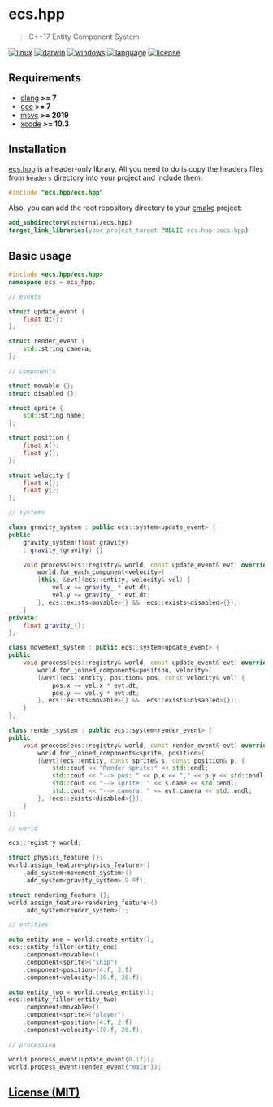 # ecs.hpp

> C++17 Entity Component System

[![linux][badge.linux]][linux]
[![darwin][badge.darwin]][darwin]
[![windows][badge.windows]][windows]
[![language][badge.language]][language]
[![license][badge.license]][license]

[badge.darwin]: https://img.shields.io/github/actions/workflow/status/BlackMATov/ecs.hpp/.github/workflows/darwin.yml?label=Xcode&logo=xcode
[badge.linux]: https://img.shields.io/github/actions/workflow/status/BlackMATov/ecs.hpp/.github/workflows/linux.yml?label=GCC%2FClang&logo=linux
[badge.windows]: https://img.shields.io/github/actions/workflow/status/BlackMATov/ecs.hpp/.github/workflows/windows.yml?label=Visual%20Studio&logo=visual-studio
[badge.language]: https://img.shields.io/badge/language-C%2B%2B17-yellow
[badge.license]: https://img.shields.io/badge/license-MIT-blue

[darwin]: https://github.com/BlackMATov/ecs.hpp/actions?query=workflow%3Adarwin
[linux]: https://github.com/BlackMATov/ecs.hpp/actions?query=workflow%3Alinux
[windows]: https://github.com/BlackMATov/ecs.hpp/actions?query=workflow%3Awindows
[language]: https://en.wikipedia.org/wiki/C%2B%2B17
[license]: https://en.wikipedia.org/wiki/MIT_License

[ecs]: https://github.com/BlackMATov/ecs.hpp

## Requirements

- [clang](https://clang.llvm.org/) **>= 7**
- [gcc](https://www.gnu.org/software/gcc/) **>= 7**
- [msvc](https://visualstudio.microsoft.com/) **>= 2019**
- [xcode](https://developer.apple.com/xcode/) **>= 10.3**

## Installation

[ecs.hpp][ecs] is a header-only library. All you need to do is copy the headers files from `headers` directory into your project and include them:

```cpp
#include "ecs.hpp/ecs.hpp"
```

Also, you can add the root repository directory to your [cmake](https://cmake.org) project:

```cmake
add_subdirectory(external/ecs.hpp)
target_link_libraries(your_project_target PUBLIC ecs.hpp::ecs.hpp)
```

## Basic usage

```cpp
#include <ecs.hpp/ecs.hpp>
namespace ecs = ecs_hpp;

// events

struct update_event {
    float dt{};
};

struct render_event {
    std::string camera;
};

// components

struct movable {};
struct disabled {};

struct sprite {
    std::string name;
};

struct position {
    float x{};
    float y{};
};

struct velocity {
    float x{};
    float y{};
};

// systems

class gravity_system : public ecs::system<update_event> {
public:
    gravity_system(float gravity)
    : gravity_(gravity) {}

    void process(ecs::registry& world, const update_event& evt) override {
        world.for_each_component<velocity>(
        [this, &evt](ecs::entity, velocity& vel) {
            vel.x += gravity_ * evt.dt;
            vel.y += gravity_ * evt.dt;
        }, ecs::exists<movable>{} && !ecs::exists<disabled>{});
    }
private:
    float gravity_{};
};

class movement_system : public ecs::system<update_event> {
public:
    void process(ecs::registry& world, const update_event& evt) override {
        world.for_joined_components<position, velocity>(
        [&evt](ecs::entity, position& pos, const velocity& vel) {
            pos.x += vel.x * evt.dt;
            pos.y += vel.y * evt.dt;
        }, ecs::exists<movable>{} && !ecs::exists<disabled>{});
    }
};

class render_system : public ecs::system<render_event> {
public:
    void process(ecs::registry& world, const render_event& evt) override {
        world.for_joined_components<sprite, position>(
        [&evt](ecs::entity, const sprite& s, const position& p) {
            std::cout << "Render sprite:" << std::endl;
            std::cout << "--> pos: " << p.x << "," << p.y << std::endl;
            std::cout << "--> sprite: " << s.name << std::endl;
            std::cout << "--> camera: " << evt.camera << std::endl;
        }, !ecs::exists<disabled>{});
    }
};

// world

ecs::registry world;

struct physics_feature {};
world.assign_feature<physics_feature>()
    .add_system<movement_system>()
    .add_system<gravity_system>(9.8f);

struct rendering_feature {};
world.assign_feature<rendering_feature>()
    .add_system<render_system>();

// entities

auto entity_one = world.create_entity();
ecs::entity_filler(entity_one)
    .component<movable>()
    .component<sprite>("ship")
    .component<position>(4.f, 2.f)
    .component<velocity>(10.f, 20.f);

auto entity_two = world.create_entity();
ecs::entity_filler(entity_two)
    .component<movable>()
    .component<sprite>("player")
    .component<position>(4.f, 2.f)
    .component<velocity>(10.f, 20.f);

// processing

world.process_event(update_event{0.1f});
world.process_event(render_event{"main"});
```

## [License (MIT)](./LICENSE.md)
